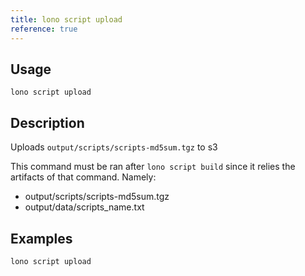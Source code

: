 ```yaml
---
title: lono script upload
reference: true
---
```


## Usage

    lono script upload

## Description

Uploads `output/scripts/scripts-md5sum.tgz` to s3

This command must be ran after `lono script build` since it relies the artifacts of that command. Namely:

  * output/scripts/scripts-md5sum.tgz
  * output/data/scripts_name.txt

## Examples

    lono script upload



